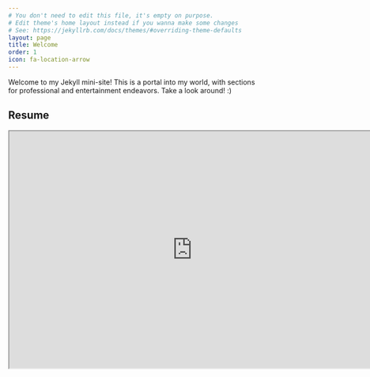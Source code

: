 ```yaml
---
# You don't need to edit this file, it's empty on purpose.
# Edit theme's home layout instead if you wanna make some changes
# See: https://jekyllrb.com/docs/themes/#overriding-theme-defaults
layout: page
title: Welcome
order: 1
icon: fa-location-arrow
---
```


Welcome to my Jekyll mini-site! This is a portal into my world, with sections for professional and entertainment endeavors. Take a look around! :)

## Resume
<iframe src="https://drive.google.com/file/d/1ljWkWeKOX3lF3hMxAq0BjUkAAGn-pok6/preview" width="740" height="480"></iframe>

